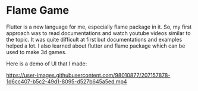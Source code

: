 # Flame Game
Flutter is a new language for me, especially flame package in it. So, my first approach was to read documentations and watch youtube videos similar to the topic. It was quite difficult at first but documentations and examples helped a lot. I also learned about flutter and flame package which can be used to make 3d games.

Here is a demo of UI that I made:



https://user-images.githubusercontent.com/98010877/207157878-1d6cc407-b5c2-49d1-8095-d527b645a5ed.mp4

